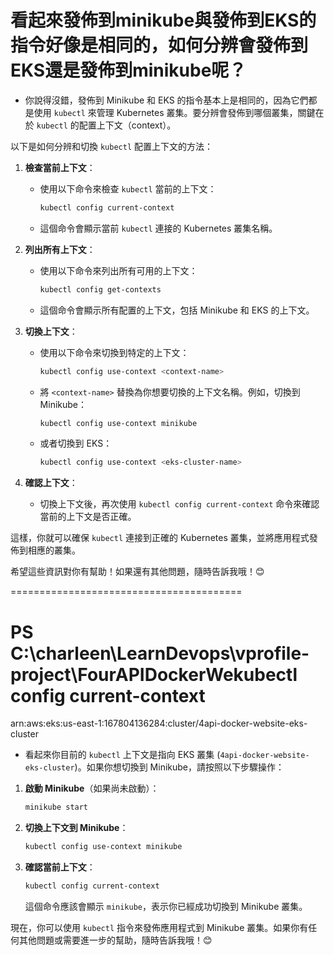 # 看起來發佈到minikube與發佈到EKS的指令好像是相同的，如何分辨會發佈到EKS還是發佈到minikube呢？

- 你說得沒錯，發佈到 Minikube 和 EKS 的指令基本上是相同的，因為它們都是使用 `kubectl` 來管理 Kubernetes 叢集。要分辨會發佈到哪個叢集，關鍵在於 `kubectl` 的配置上下文（context）。

以下是如何分辨和切換 `kubectl` 配置上下文的方法：

1. **檢查當前上下文**：
   - 使用以下命令來檢查 `kubectl` 當前的上下文：
     ```sh
     kubectl config current-context
     ```
   - 這個命令會顯示當前 `kubectl` 連接的 Kubernetes 叢集名稱。

2. **列出所有上下文**：
   - 使用以下命令來列出所有可用的上下文：
     ```sh
     kubectl config get-contexts
     ```
   - 這個命令會顯示所有配置的上下文，包括 Minikube 和 EKS 的上下文。

3. **切換上下文**：
   - 使用以下命令來切換到特定的上下文：
     ```sh
     kubectl config use-context <context-name>
     ```
   - 將 `<context-name>` 替換為你想要切換的上下文名稱。例如，切換到 Minikube：
     ```sh
     kubectl config use-context minikube
     ```
   - 或者切換到 EKS：
     ```sh
     kubectl config use-context <eks-cluster-name>
     ```

4. **確認上下文**：
   - 切換上下文後，再次使用 `kubectl config current-context` 命令來確認當前的上下文是否正確。

這樣，你就可以確保 `kubectl` 連接到正確的 Kubernetes 叢集，並將應用程式發佈到相應的叢集。

希望這些資訊對你有幫助！如果還有其他問題，隨時告訴我哦！😊

========================================
# PS C:\charleen\LearnDevops\vprofile-project\FourAPIDockerWekubectl config current-context
arn:aws:eks:us-east-1:167804136284:cluster/4api-docker-website-eks-cluster

- 看起來你目前的 `kubectl` 上下文是指向 EKS 叢集 (`4api-docker-website-eks-cluster`)。如果你想切換到 Minikube，請按照以下步驟操作：

1. **啟動 Minikube**（如果尚未啟動）：
   ```sh
   minikube start
   ```

2. **切換上下文到 Minikube**：
   ```sh
   kubectl config use-context minikube
   ```

3. **確認當前上下文**：
   ```sh
   kubectl config current-context
   ```
   這個命令應該會顯示 `minikube`，表示你已經成功切換到 Minikube 叢集。

現在，你可以使用 `kubectl` 指令來發佈應用程式到 Minikube 叢集。如果你有任何其他問題或需要進一步的幫助，隨時告訴我哦！😊